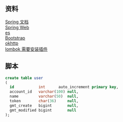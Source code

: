 ## 资料
[Spring 文档](https://spring.io/guides)  
[Spring Web](https://spring.io/guides/gs/serving-web-contt/)  
[es](https://elasticsearchn/)  
[Bootstrap](https:esss.com/getting-started/)  
[okhttp](https://square.github.io/okhttp/)  
[lombok 需要安装插件](https://projectlombok.org/) 
## 脚本
```sql
create table user
(
  id           int      auto_increment primary key,
  account_id   varchar(100) null,
  name         varchar(50)  null,
  token        char(36)     null,
  gmt_create   bigint       null,
  gmt_modified bigint       null
);
```